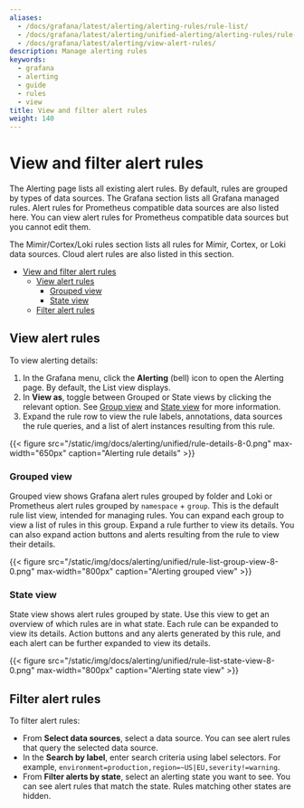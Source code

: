 ```yaml
---
aliases:
  - /docs/grafana/latest/alerting/alerting-rules/rule-list/
  - /docs/grafana/latest/alerting/unified-alerting/alerting-rules/rule-list/
  - /docs/grafana/latest/alerting/view-alert-rules/
description: Manage alerting rules
keywords:
  - grafana
  - alerting
  - guide
  - rules
  - view
title: View and filter alert rules
weight: 140
---
```


# View and filter alert rules

The Alerting page lists all existing alert rules. By default, rules are grouped by types of data sources. The Grafana section lists all Grafana managed rules. Alert rules for Prometheus compatible data sources are also listed here. You can view alert rules for Prometheus compatible data sources but you cannot edit them.

The Mimir/Cortex/Loki rules section lists all rules for Mimir, Cortex, or Loki data sources. Cloud alert rules are also listed in this section.

- [View and filter alert rules](#view-and-filter-alert-rules)
  - [View alert rules](#view-alert-rules)
    - [Grouped view](#grouped-view)
    - [State view](#state-view)
  - [Filter alert rules](#filter-alert-rules)

## View alert rules

To view alerting details:

1. In the Grafana menu, click the **Alerting** (bell) icon to open the Alerting page. By default, the List view displays.
1. In **View as**, toggle between Grouped or State views by clicking the relevant option. See [Group view](#group-view) and [State view](#state-view) for more information.
1. Expand the rule row to view the rule labels, annotations, data sources the rule queries, and a list of alert instances resulting from this rule.

{{< figure src="/static/img/docs/alerting/unified/rule-details-8-0.png" max-width="650px" caption="Alerting rule details" >}}

### Grouped view

Grouped view shows Grafana alert rules grouped by folder and Loki or Prometheus alert rules grouped by `namespace` + `group`. This is the default rule list view, intended for managing rules. You can expand each group to view a list of rules in this group. Expand a rule further to view its details. You can also expand action buttons and alerts resulting from the rule to view their details.

{{< figure src="/static/img/docs/alerting/unified/rule-list-group-view-8-0.png" max-width="800px" caption="Alerting grouped view" >}}

### State view

State view shows alert rules grouped by state. Use this view to get an overview of which rules are in what state. Each rule can be expanded to view its details. Action buttons and any alerts generated by this rule, and each alert can be further expanded to view its details.

{{< figure src="/static/img/docs/alerting/unified/rule-list-state-view-8-0.png" max-width="800px" caption="Alerting state view" >}}

## Filter alert rules

To filter alert rules:

- From **Select data sources**, select a data source. You can see alert rules that query the selected data source.
- In the **Search by label**, enter search criteria using label selectors. For example, `environment=production,region=~US|EU,severity!=warning`.
- From **Filter alerts by state**, select an alerting state you want to see. You can see alert rules that match the state. Rules matching other states are hidden.
